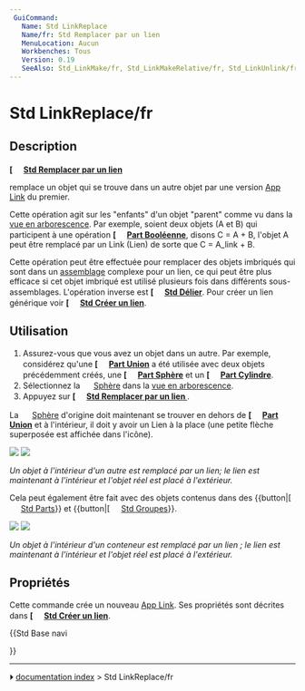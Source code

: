 ```yaml
---
 GuiCommand:
   Name: Std LinkReplace
   Name/fr: Std Remplacer par un lien
   MenuLocation: Aucun
   Workbenches: Tous
   Version: 0.19
   SeeAlso: Std_LinkMake/fr, Std_LinkMakeRelative/fr, Std_LinkUnlink/fr
---
```


# Std LinkReplace/fr

## Description


**[<img src=images/Std_LinkReplace.svg style="width:16px"> [Std Remplacer par un lien](Std_LinkReplace/fr.md)**

remplace un objet qui se trouve dans un autre objet par une version [App Link](App_Link/fr.md) du premier.

Cette opération agit sur les \"enfants\" d\'un objet \"parent\" comme vu dans la [vue en arborescence](Tree_view/fr.md). Par exemple, soient deux objets (A et B) qui participent à une opération **[<img src=images/Part_Boolean.svg style="width:16px"> [Part Booléenne](Part_Boolean/fr.md)**, disons C = A + B, l\'objet A peut être remplacé par un Link (Lien) de sorte que C = A_link + B.

Cette opération peut être effectuée pour remplacer des objets imbriqués qui sont dans un [assemblage](assembly/fr.md) complexe pour un lien, ce qui peut être plus efficace si cet objet imbriqué est utilisé plusieurs fois dans différents sous-assemblages. L\'opération inverse est **[<img src=images/Std_LinkUnlink.svg style="width:16px"> [Std Délier](Std_LinkUnlink/fr.md)**. Pour créer un lien générique voir **[<img src=images/Std_LinkMake.svg style="width:16px"> [Std Créer un lien](Std_LinkMake/fr.md)**.



## Utilisation

1.  Assurez-vous que vous avez un objet dans un autre. Par exemple, considérez qu\'une **[<img src=images/Part_Fuse.svg style="width:16px"> [Part Union](Part_Fuse/fr.md)** a été utilisée avec deux objets précédemment créés, une **[<img src=images/Part_Sphere.svg style="width:16px"> [Part Sphère](Part_Sphere/fr.md)** et un **[<img src=images/Part_Cylinder.svg style="width:16px"> [Part Cylindre](Part_Cylinder/fr.md)**.
2.  Sélectionnez la <img alt="" src=images/Tree_Part_Sphere_Parametric.svg  style="width:16px;"> [Sphère](Part_Sphere/fr.md) dans la [vue en arborescence](Tree_view/fr.md).
3.  Appuyez sur **[<img src=images/Std_LinkReplace.svg style="width:16px"> [Std Remplacer par un lien ](Std_LinkReplace/fr.md)**.

La <img alt="" src=images/Tree_Part_Sphere_Parametric.svg  style="width:16px;"> [Sphère](Part_Sphere/fr.md) d\'origine doit maintenant se trouver en dehors de **[<img src=images/Part_Fuse.svg style="width:16px"> [Part Union](Part_Fuse/fr.md)** et à l\'intérieur, il doit y avoir un Lien à la place (une petite flèche superposée est affichée dans l\'icône).

![](images/Std_Link_tree_replace_fuse_1_example.png ) ![](images/Std_Link_tree_replace_fuse_2_example.png )



*Un objet à l'intérieur d'un autre est remplacé par un lien; le lien est maintenant à l'intérieur et l'objet réel est placé à l'extérieur.*

Cela peut également être fait avec des objets contenus dans des {{button|[<img src=images/Std_Part.svg style="width:16px"> [Std Parts](Std_Part/fr.md)}} et {{button|[<img src=images/Std_Group.svg style="width:16px"> [Std Groupes](Std_Group/fr.md)}}.

![](images/Std_Link_tree_replace_part_1_examples.png ) ![](images/Std_Link_tree_replace_part_2_examples.png )



*Un objet à l'intérieur d'un conteneur est remplacé par un lien ; le lien est maintenant à l'intérieur et l'objet réel est placé à l'extérieur.*



## Propriétés

Cette commande crée un nouveau [App Link](App_Link/fr.md). Ses propriétés sont décrites dans **[<img src=images/Std_LinkMake.svg style="width:16px"> [Std Créer un lien](Std_LinkMake/fr.md)**.





{{Std Base navi

}}



---
⏵ [documentation index](../README.md) > Std LinkReplace/fr
